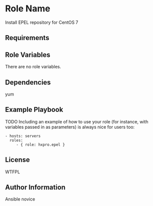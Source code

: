 Role Name
=========

Install EPEL repository for CentOS 7

Requirements
------------



Role Variables
--------------

There are no role variables.

Dependencies
------------

yum

Example Playbook
----------------

TODO
Including an example of how to use your role (for instance, with variables passed in as parameters) is always nice for users too:

    - hosts: servers
      roles:
         - { role: hxpro.epel }

License
-------

WTFPL

Author Information
------------------

Ansible novice
